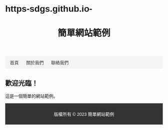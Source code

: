 # https-sdgs.github.io-
<!DOCTYPE html>
<html>
<head>
  <title>簡單網站範例</title>
  <style>
    /* CSS樣式表 */
    body {
      font-family: Arial, sans-serif;
      margin: 0;
      padding: 20px;
    }
  
    header {
      background-color: #333;
      color: #fff;
      padding: 10px;
      text-align: center;
    }
  
    nav {
      background-color: #f4f4f4;
      padding: 10px;
    }
  
    nav ul {
      list-style-type: none;
      margin: 0;
      padding: 0;
    }
  
    nav ul li {
      display: inline;
      margin-right: 10px;
    }
  
    nav ul li a {
      text-decoration: none;
      color: #333;
      padding: 5px;
    }
  
    section {
      margin-top: 20px;
    }
  
    footer {
      background-color: #333;
      color: #fff;
      padding: 10px;
      text-align: center;
    }
  </style>
</head>
<body>
  <header>
    <h1>簡單網站範例</h1>
  </header>
  
  <nav>
    <ul>
      <li><a href="#">首頁</a></li>
      <li><a href="#">關於我們</a></li>
      <li><a href="#">聯絡我們</a></li>
    </ul>
  </nav>
  
  <section>
    <h2>歡迎光臨！</h2>
    <p>這是一個簡單的網站範例。</p>
  </section>
  
  <footer>
    <p>版權所有 &copy; 2023 簡單網站範例</p>
  </footer>
  
  <script>
    // JavaScript程式碼
    // 在這裡您可以加入與網站互動的JavaScript程式碼
  </script>
</body>
</html>

